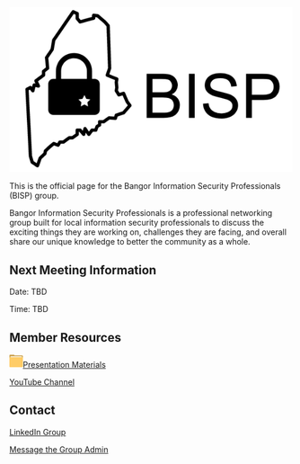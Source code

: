 <img id="logo" src="images/bisp_logo.png">

This is the official page for the Bangor Information Security Professionals (BISP) group. 

Bangor Information Security Professionals is a professional networking group built for local information security professionals to discuss the exciting things they are working on, challenges they are facing, and overall share our unique knowledge to better the community as a whole.

## Next Meeting Information
Date: TBD

Time: TBD

## Member Resources
<img height="24px" width="24px" src="images/folder_icon_light.png">[Presentation Materials](https://github.com/bangorinfosec/bangorinfosec.github.io/tree/master/resources)

[YouTube Channel](https://www.youtube.com/channel/UCQI3Gm_gU83WIvzq5pUR_8A)

## Contact
[LinkedIn Group](https://www.linkedin.com/groups/7054424)

[Message the Group Admin](mailto:cory[dot]cavanagh[at]gmail[dot]com) 
